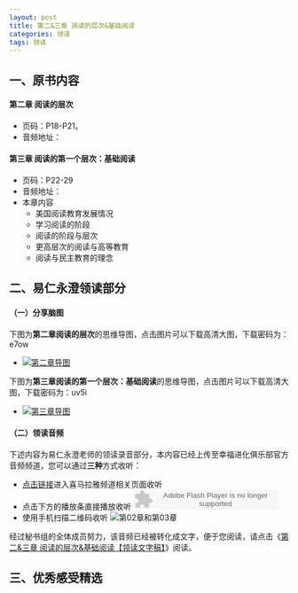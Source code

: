 ```yaml
---
layout: post
title: 第二&三章 阅读的层次&基础阅读
categories: 领读
tags: 领读
---
```


## 一、原书内容

#### 第二章 阅读的层次

- 页码：P18-P21。
- 音频地址：

#### 第三章 阅读的第一个层次：基础阅读

- 页码：P22-29
- 音频地址：
- 本章内容
	- 美国阅读教育发展情况
	- 学习阅读的阶段
	- 阅读的阶段与层次
	- 更高层次的阅读与高等教育
	- 阅读与民主教育的理念

## 二、易仁永澄领读部分

#### （一）分享脑图

下图为**第二章阅读的层次**的思维导图，点击图片可以下载高清大图，下载密码为：e7ow

- [![第二章导图](http://77fm42.com1.z0.glb.clouddn.com/htrab-nt-s02small.jpeg)](http://pan.baidu.com/s/1jH2d94a)

下图为**第三章阅读的第一个层次：基础阅读**的思维导图，点击图片可以下载高清大图，下载密码为：uv5i

- [![第三章导图](http://77fm42.com1.z0.glb.clouddn.com/htrab-nt-s03small.jpeg)](http://pan.baidu.com/s/1bnZRBR5)

#### （二）领读音频

下述内容为易仁永澄老师的领读录音部分，本内容已经上传至幸福进化俱乐部官方音频频道，您可以通过**三种**方式收听：

- [点击链接](http://www.ximalaya.com/12605301/sound/12093262)进入喜马拉雅频道相关页面收听
- 点击下方的播放条直接播放收听
	<object type="application/x-shockwave-flash" id="ximalaya_player" data="http://www.ximalaya.com/swf/sound/orange.swf?id=12093262" width="260" height="36"></object>
- 使用手机扫描二维码收听
![第02章和第03章](http://77fm42.com1.z0.glb.clouddn.com/htrab-qr-s02s03.png)

经过秘书组的全体成员努力，该音频已经被转化成文字，便于您阅读，请点击《[第二&三章 阅读的层次&基础阅读【领读文字稿】](http://htrab.com/sesson02-03-text/)》阅读。

## 三、优秀感受精选